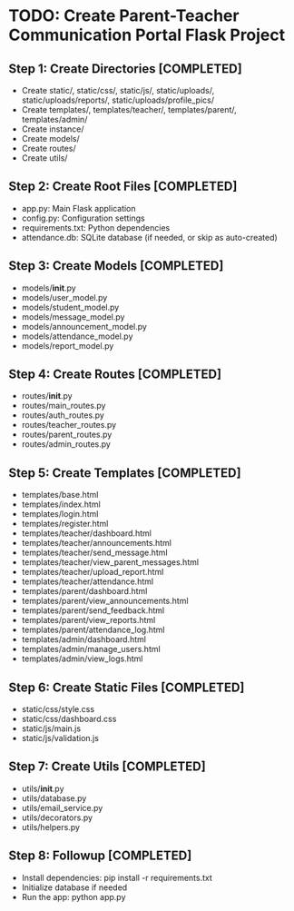 # TODO: Create Parent-Teacher Communication Portal Flask Project

## Step 1: Create Directories [COMPLETED]
- Create static/, static/css/, static/js/, static/uploads/, static/uploads/reports/, static/uploads/profile_pics/
- Create templates/, templates/teacher/, templates/parent/, templates/admin/
- Create instance/
- Create models/
- Create routes/
- Create utils/

## Step 2: Create Root Files [COMPLETED]
- app.py: Main Flask application
- config.py: Configuration settings
- requirements.txt: Python dependencies
- attendance.db: SQLite database (if needed, or skip as auto-created)

## Step 3: Create Models [COMPLETED]
- models/__init__.py
- models/user_model.py
- models/student_model.py
- models/message_model.py
- models/announcement_model.py
- models/attendance_model.py
- models/report_model.py

## Step 4: Create Routes [COMPLETED]
- routes/__init__.py
- routes/main_routes.py
- routes/auth_routes.py
- routes/teacher_routes.py
- routes/parent_routes.py
- routes/admin_routes.py

## Step 5: Create Templates [COMPLETED]
- templates/base.html
- templates/index.html
- templates/login.html
- templates/register.html
- templates/teacher/dashboard.html
- templates/teacher/announcements.html
- templates/teacher/send_message.html
- templates/teacher/view_parent_messages.html
- templates/teacher/upload_report.html
- templates/teacher/attendance.html
- templates/parent/dashboard.html
- templates/parent/view_announcements.html
- templates/parent/send_feedback.html
- templates/parent/view_reports.html
- templates/parent/attendance_log.html
- templates/admin/dashboard.html
- templates/admin/manage_users.html
- templates/admin/view_logs.html

## Step 6: Create Static Files [COMPLETED]
- static/css/style.css
- static/css/dashboard.css
- static/js/main.js
- static/js/validation.js

## Step 7: Create Utils [COMPLETED]
- utils/__init__.py
- utils/database.py
- utils/email_service.py
- utils/decorators.py
- utils/helpers.py

## Step 8: Followup [COMPLETED]
- Install dependencies: pip install -r requirements.txt
- Initialize database if needed
- Run the app: python app.py

